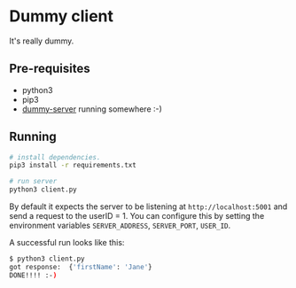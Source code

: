 # Dummy client

It's really dummy.

## Pre-requisites

* python3
* pip3
* [dummy-server](https://github.com/vtex/reliability-research/tree/kubernetes/resources/kubernetes/dummy-server) running somewhere :-)


## Running

```bash
# install dependencies.
pip3 install -r requirements.txt

# run server
python3 client.py
```

By default it expects the server to be listening at `http://localhost:5001` and send a request to the userID = 1. You can configure this by setting the environment variables `SERVER_ADDRESS`, `SERVER_PORT`, `USER_ID`.

A successful run looks like this:

```bash
$ python3 client.py
got response:  {'firstName': 'Jane'}
DONE!!!! :-)
```
